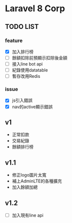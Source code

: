# Laravel 8 Corp
## TODO LIST
### feature
- [x] 加入排行榜
- [ ] 餘額扣除前預顯示扣除後金額
- [ ] 接入line bot api
- [ ] 紀錄使用datatable
- [ ] 暫存改用Redis
### issue
- [x] js引入錯誤
- [x] nav的active顯示錯誤

## v1
- 正常扣款
- 交易紀錄
- 餘額排行榜

## v1.1
- 修正logo圖片太寬
- 補上AdminLTE的各種擴充
- 加入餘額加總

## v1.2
- [ ] 加入現有line api
